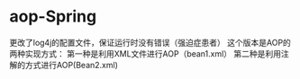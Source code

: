 # aop-Spring
更改了log4j的配置文件，保证运行时没有错误（强迫症患者）
这个版本是AOP的两种实现方式：
第一种是利用XML文件进行AOP（bean1.xml）
第二种是利用注解的方式进行AOP(Bean2.xml)
